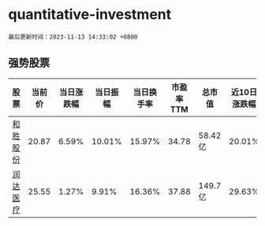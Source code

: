 # quantitative-investment

`最后更新时间：2023-11-13 14:33:02 +0800`

## 强势股票

|股票|当前价|当日涨跌幅|当日振幅|当日换手率|市盈率TTM|总市值|近10日涨跌幅|
|----|----|----|----|----|----|----|----|
|[和胜股份](https://xueqiu.com/S/SZ002824)|20.87|6.59%|10.01%|15.97%|34.78|58.42亿|20.01%|
|[润达医疗](https://xueqiu.com/S/SH603108)|25.55|1.27%|9.91%|16.36%|37.88|149.7亿|29.63%|
